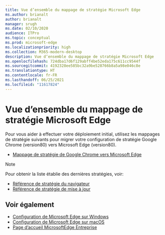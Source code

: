 ```yaml
---
title: Vue d’ensemble du mappage de stratégie Microsoft Edge
ms.author: brianalt
author: brianalt
manager: srugh
ms.date: 02/10/2020
audience: ITPro
ms.topic: conceptual
ms.prod: microsoft-edge
ms.localizationpriority: high
ms.collection: M365-modern-desktop
description: Vue d’ensemble du mappage de stratégie Microsoft Edge
ms.openlocfilehash: 724dba17d6f129abff4be52eda175c611cc9544f
ms.sourcegitcommit: 4192328ee585bc32a9be528766b8a5a98e046c8e
ms.translationtype: HT
ms.contentlocale: fr-FR
ms.lasthandoff: 06/25/2021
ms.locfileid: "11617824"
---
```

# <a name="microsoft-edge-policy-mapping-overview"></a>Vue d’ensemble du mappage de stratégie Microsoft Edge

Pour vous aider à effectuer votre déploiement initial, utilisez les mappages de stratégie suivants pour migrer votre configuration de stratégie Google Chrome (version80) vers Microsoft Edge (version80).

- [Mappage de stratégie de Google Chrome vers Microsoft Edge](microsoft-edge-policy-map-chrome-to-newedge.md)

> [!NOTE]
> Pour obtenir la liste établie des dernières stratégies, voir:
> - [Référence de stratégie du navigateur](microsoft-edge-policies.md)
> - [Référence de stratégie de mise à jour](microsoft-edge-update-policies.md)

## <a name="see-also"></a>Voir également
- [Configuration de Microsoft Edge sur Windows](configure-microsoft-edge.md)
- [Configuration de Microsoft Edge sur macOS](configure-microsoft-edge-on-mac.md)
- [Page d’accueil MicrosoftEdge Entreprise](https://aka.ms/EdgeEnterprise)
